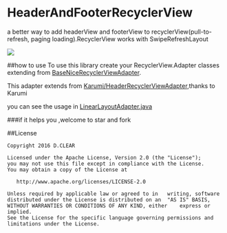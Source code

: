 # HeaderAndFooterRecyclerView
a better way to add headerView and footerView to recyclerView(pull-to-refresh, paging loading).RecyclerView works with SwipeRefreshLayout

![](https://github.com/vienan/HeaderAndFooterRecyclerView/blob/master/screenshot/screenshot.gif)


##how to use
 To use this library create your RecyclerView.Adapter classes extending from [BaseNiceRecyclerViewAdapter](https://github.com/vienan/HeaderAndFooterRecyclerView/blob/master/library/src/main/java/com/vienan/baseNiceRecyclerViewAdapter/BaseNiceRecyclerViewAdapter.java).
 
This adapter extends from [Karumi/HeaderRecyclerViewAdapter](https://github.com/Karumi/HeaderRecyclerView),thanks to Karumi

you can see the usage in [LinearLayoutAdapter.java](https://github.com/vienan/HeaderAndFooterRecyclerView/blob/master/app/src/main/java/com/vienan/recyclerview/adapter/LinearLayoutAdapter.java)


###if it helps you ,welcome to star and fork


##License

	Copyright 2016 D.CLEAR

	Licensed under the Apache License, Version 2.0 (the "License");
	you may not use this file except in compliance with the License.
	You may obtain a copy of the License at

 	   http://www.apache.org/licenses/LICENSE-2.0

	Unless required by applicable law or agreed to in	writing, software
	distributed under the License is distributed on an	"AS IS" BASIS,
	WITHOUT WARRANTIES OR CONDITIONS OF ANY KIND, either	express or implied.
	See the License for the specific language governing	permissions and
	limitations under the License.

